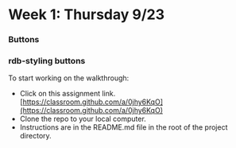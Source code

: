 # Week 1: Thursday 9/23

### Buttons

### rdb-styling buttons

To start working on the walkthrough:

* Click on this assignment link. [https://classroom.github.com/a/0jhy6KqO](https://classroom.github.com/a/0jhy6KqO)
* Clone the repo to your local computer.
* Instructions are in the README.md file in the root of the project directory.



